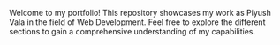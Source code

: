 Welcome to my portfolio! This repository showcases my work as Piyush Vala in the field of Web Development. Feel free to explore the different sections to gain a comprehensive understanding of my capabilities.

